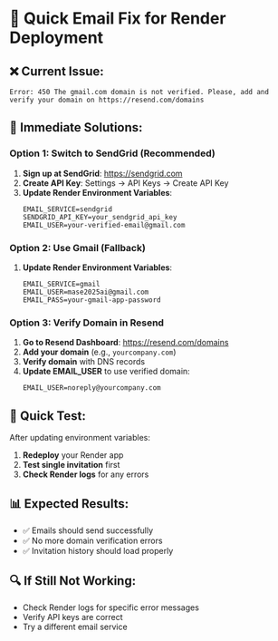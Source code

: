 # 🚨 **Quick Email Fix for Render Deployment**

## ❌ **Current Issue:**
```
Error: 450 The gmail.com domain is not verified. Please, add and verify your domain on https://resend.com/domains
```

## 🔧 **Immediate Solutions:**

### **Option 1: Switch to SendGrid (Recommended)**
1. **Sign up at SendGrid**: https://sendgrid.com
2. **Create API Key**: Settings → API Keys → Create API Key
3. **Update Render Environment Variables**:
   ```
   EMAIL_SERVICE=sendgrid
   SENDGRID_API_KEY=your_sendgrid_api_key
   EMAIL_USER=your-verified-email@gmail.com
   ```

### **Option 2: Use Gmail (Fallback)**
1. **Update Render Environment Variables**:
   ```
   EMAIL_SERVICE=gmail
   EMAIL_USER=mase2025ai@gmail.com
   EMAIL_PASS=your-gmail-app-password
   ```

### **Option 3: Verify Domain in Resend**
1. **Go to Resend Dashboard**: https://resend.com/domains
2. **Add your domain** (e.g., `yourcompany.com`)
3. **Verify domain** with DNS records
4. **Update EMAIL_USER** to use verified domain:
   ```
   EMAIL_USER=noreply@yourcompany.com
   ```

## 🚀 **Quick Test:**

After updating environment variables:
1. **Redeploy** your Render app
2. **Test single invitation** first
3. **Check Render logs** for any errors

## 📊 **Expected Results:**
- ✅ Emails should send successfully
- ✅ No more domain verification errors
- ✅ Invitation history should load properly

## 🔍 **If Still Not Working:**
- Check Render logs for specific error messages
- Verify API keys are correct
- Try a different email service
